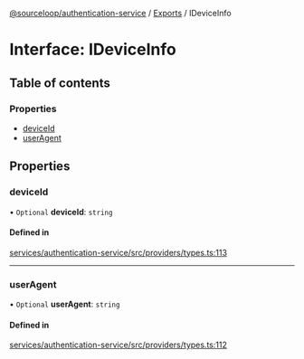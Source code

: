 [@sourceloop/authentication-service](../README.md) / [Exports](../modules.md) / IDeviceInfo

# Interface: IDeviceInfo

## Table of contents

### Properties

- [deviceId](IDeviceInfo.md#deviceid)
- [userAgent](IDeviceInfo.md#useragent)

## Properties

### deviceId

• `Optional` **deviceId**: `string`

#### Defined in

[services/authentication-service/src/providers/types.ts:113](https://github.com/sourcefuse/loopback4-microservice-catalog/blob/bc2553587/services/authentication-service/src/providers/types.ts#L113)

___

### userAgent

• `Optional` **userAgent**: `string`

#### Defined in

[services/authentication-service/src/providers/types.ts:112](https://github.com/sourcefuse/loopback4-microservice-catalog/blob/bc2553587/services/authentication-service/src/providers/types.ts#L112)
